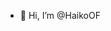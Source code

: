 - 👋 Hi, I’m @HaikoOF

<!---
HaikoOF/HaikoOF is a ✨ special ✨ repository because its `README.md` (this file) appears on your GitHub profile.
You can click the Preview link to take a look at your changes.
--->
